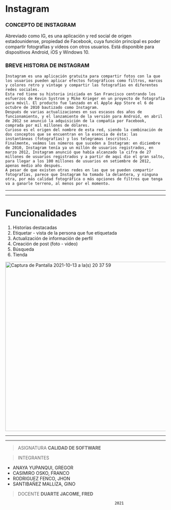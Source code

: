 # Instagram


### CONCEPTO DE INSTAGRAM

Abreviado como IG, es una aplicación y red social de origen estadounidense, propiedad de Facebook, cuya función principal es poder compartir fotografías y vídeos con otros usuarios. Está disponible para dispositivos Android, iOS y Windows 10.



### BREVE HISTORIA DE INSTAGRAM

	Instagram es una aplicación gratuita para compartir fotos con la que los usuarios pueden aplicar efectos fotográficos como filtros, marcos y colores retro y vintage y compartir las fotografías en diferentes redes sociales.
	Esta red tiene su historia iniciada en San Francisco centrando los esfuerzos de Kevin Systrom y Mike Krieger en un proyecto de fotografía para móvil. El producto fue lanzado en el Apple App Store el 6 de octubre de 2010 bautizado como Instagram.
	Después de varias actualizaciones en sus escasos dos años de funcionamiento, y el lanzamiento de la versión para Android, en abril de 2012 se anunció la adquisición de la compañía por Facebook, comprada por mil millones de dólares.
	Curioso es el origen del nombre de esta red, siendo la combinación de dos conceptos que se encuentran en la esencia de ésta: las instantáneas (fotografías) y los telegramas (escritos).
	Finalmente, veámos los números que suceden a Instagram: en diciembre de 2010, Instagram tenía ya un millón de usuarios registrados, en marzo 2012, Instagram anunció que había alcanzado la cifra de 27 millones de usuarios registrados y a partir de aquí dio el gran salto, para llegar a los 100 millones de usuarios en setiembre de 2012, apenas medio año después.
	A pesar de que existen otras redes en las que se pueden compartir fotografías, parece que Instagram ha tomado la delantera, y ninguna otra, por más calidad fotográfica o más opciones de filtros que tenga va a ganarle terreno, al menos por el momento.
	
	
-------------------------------------------------------
----


# Funcionalidades

1. Historias destacadas
2. Etiquetar - vista de la persona que fue etiquetada
3. Actualización de información de perfil
4. Creación de post (foto - video)
5. Búsqueda
6. Tienda

<img width="530" alt="Captura de Pantalla 2021-10-13 a la(s) 20 37 59" src="https://user-images.githubusercontent.com/6600079/137235917-fa217f1f-ad19-4bd0-ac5a-23cfb9db8c43.png">


----------
--------

> ASIGNATURA
**CALIDAD DE SOFTWARE**

> INTEGRANTES

* ANAYA YUPANQUI, GREGOR
* CASIMIRO OSKO, FRANCO
* RODRIGUEZ FENCO, JHON
* SANTIBAÑEZ MALLIZA, GINO

> DOCENTE **DUARTE JACOME, FRED**

													2021

